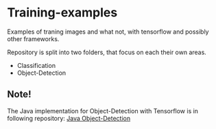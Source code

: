 # Training-examples
Examples of traning  images and what not, with tensorflow and possibly other frameworks.

Repository is split into two folders, that focus on each their own areas.
 - Classification
 - Object-Detection

## Note!
The Java implementation for Object-Detection with Tensorflow is in following repository:
[Java Object-Detection](https://github.com/HapsHapsHaps/machinelearning-subs)

